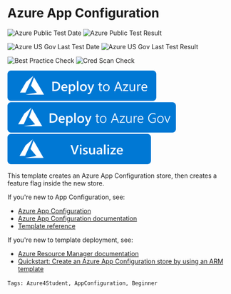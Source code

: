 # Azure App Configuration

![Azure Public Test Date](https://azurequickstartsservice.blob.core.windows.net/badges/101-app-configuration-store-ff/PublicLastTestDate.svg)
![Azure Public Test Result](https://azurequickstartsservice.blob.core.windows.net/badges/101-app-configuration-store-ff/PublicDeployment.svg)

![Azure US Gov Last Test Date](https://azurequickstartsservice.blob.core.windows.net/badges/101-app-configuration-store-ff/FairfaxLastTestDate.svg)
![Azure US Gov Last Test Result](https://azurequickstartsservice.blob.core.windows.net/badges/101-app-configuration-store-ff/FairfaxDeployment.svg)

![Best Practice Check](https://azurequickstartsservice.blob.core.windows.net/badges/101-app-configuration-store-ff/BestPracticeResult.svg)
![Cred Scan Check](https://azurequickstartsservice.blob.core.windows.net/badges/101-app-configuration-store-ff/CredScanResult.svg)

[![Deploy To Azure](https://raw.githubusercontent.com/Azure/azure-quickstart-templates/master/1-CONTRIBUTION-GUIDE/images/deploytoazure.svg?sanitize=true)](https://portal.azure.com/#create/Microsoft.Template/uri/https%3A%2F%2Fraw.githubusercontent.com%2FAzure%2Fazure-quickstart-templates%2Fmaster%2F101-app-configuration-store-ff%2Fazuredeploy.json)
[![Deploy To Azure US Gov](https://raw.githubusercontent.com/Azure/azure-quickstart-templates/master/1-CONTRIBUTION-GUIDE/images/deploytoazuregov.svg?sanitize=true)](https://portal.azure.us/#create/Microsoft.Template/uri/https%3A%2F%2Fraw.githubusercontent.com%2FAzure%2Fazure-quickstart-templates%2Fmaster%2F101-app-configuration-store-ff%2Fazuredeploy.json)
[![Visualize](https://raw.githubusercontent.com/Azure/azure-quickstart-templates/master/1-CONTRIBUTION-GUIDE/images/visualizebutton.svg?sanitize=true)](http://armviz.io/#/?load=https%3A%2F%2Fraw.githubusercontent.com%2FAzure%2Fazure-quickstart-templates%2Fmaster%2F101-app-configuration-store-ff%2Fazuredeploy.json)

This template creates an Azure App Configuration store, then creates a feature flag inside the new store.

If you're new to App Configuration, see:

- [Azure App Configuration](https://azure.microsoft.com/services/app-configuration/)
- [Azure App Configuration documentation](https://docs.microsoft.com/azure/azure-app-configuration/)
- [Template reference](https://docs.microsoft.com/azure/templates/microsoft.appconfiguration/allversions)

If you're new to template deployment, see:

- [Azure Resource Manager documentation](https://docs.microsoft.com/azure/azure-resource-manager/)
- [Quickstart: Create an Azure App Configuration store by using an ARM template](https://docs.microsoft.com/azure/azure-app-configuration/quickstart-resource-manager)

`Tags: Azure4Student, AppConfiguration, Beginner`
